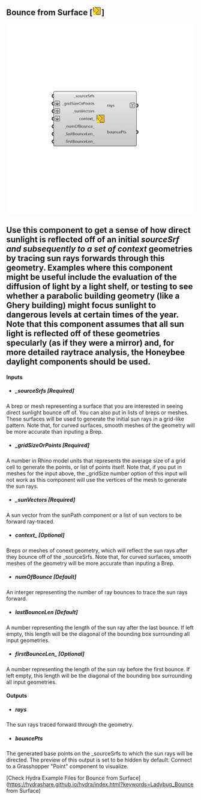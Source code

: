 ## Bounce from Surface [![](../../images/icons/Bounce_from_Surface.png)]

![](../../images/components/Bounce_from_Surface.png)

Use this component to get a sense of how direct sunlight is reflected off of an initial _sourceSrf and subsequently to a set of context_ geometries by tracing sun rays forwards through this geometry.
 Examples where this component might be useful include the evaluation of the diffusion of light by a light shelf, or testing to see whether a parabolic building geometry (like a Ghery building) might focus sunlight to dangerous levels at certain times of the year.
 Note that this component assumes that all sun light is reflected off of these geometries specularly (as if they were a mirror) and, for more detailed raytrace analysis, the Honeybee daylight components should be used.
 -
 

#### Inputs
* ##### _sourceSrfs [Required]
A brep or mesh representing a surface that you are interested in seeing direct sunlight bounce off of.  You can also put in lists of breps or meshes. These surfaces will be used to generate the initial sun rays in a grid-like pattern.  Note that, for curved surfaces, smooth meshes of the geometry will be more accurate than inputing a Brep.
* ##### _gridSizeOrPoints [Required]
A number in Rhino model units that represents the average size of a grid cell to generate the points, or list of points itself.  Note that, if you put in meshes for the input above, the _gridSize number option of this input will not work as this component will use the vertices of the mesh to generate the sun rays.
* ##### _sunVectors [Required]
A sun vector from the sunPath component or a list of sun vectors to be forward ray-traced.
* ##### context_ [Optional]
Breps or meshes of conext geometry, which will reflect the sun rays after they bounce off of the _sourceSrfs.  Note that, for curved surfaces, smooth meshes of the geometry will be more accurate than inputing a Brep.
* ##### _numOfBounce_ [Default]
An interger representing the number of ray bounces to trace the sun rays forward.
* ##### _lastBounceLen_ [Default]
A number representing the length of the sun ray after the last bounce. If left empty, this length will be the diagonal of the bounding box surrounding all input geometries.
* ##### firstBounceLen_ [Optional]
A number representing the length of the sun ray before the first bounce. If left empty, this length will be the diagonal of the bounding box surrounding all input geometries.

#### Outputs
* ##### rays
The sun rays traced forward through the geometry.
* ##### bouncePts
The generated base points on the _sourceSrfs to which the sun rays will be directed. The preview of this output is set to be hidden by default.  Connect to a Grasshopper "Point" component to visualize.


[Check Hydra Example Files for Bounce from Surface](https://hydrashare.github.io/hydra/index.html?keywords=Ladybug_Bounce from Surface)
